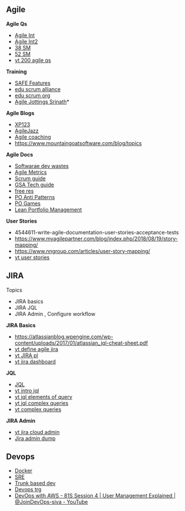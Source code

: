 ## Agile

**Agile Qs**
* [Agile Int](https://mindmajix.com/agile-interview-questions)
* [Agile Int2](https://www.whizlabs.com/blog/agile-scrum-interview-questions/)
* [38 SM](https://age-of-product.com/38-scrum-master-interview-questions-to-avoid-imposters-free-pdf/)
* [52 SM](https://www.scrum.org/resources/blog/52-scrum-master-interview-questions)
* [yt 200 agile qs](https://www.youtube.com/watch?v=tNIHysh2ZW4&list=PLmMyXRtEtJEZUAhYNKCpOBP5tlEP7Ky9h&index=11&pp=gAQBiAQB)


**Training**
* [SAFE Features](https://scaledagileframework.com/features-and-capabilities/)
* [edu scrum alliance](https://www.scrumalliance.org)
* [edu scrum org](https://www.scrum.org/)
* [Agile Jottings Srinath](https://srinathramakrishnan.wordpress.com/)*

**Agile Blogs**
* [XP123](https://xp123.com/articles/)
* [AgileJazz](https://agilejazz.blogspot.com/)
* [Agile coaching](https://www.responsiveagilecoaching.com/)
* https://www.mountaingoatsoftware.com/blog/topics

**Agile Docs**
* [Softwarae dev wastes](https://sedano.org/software-development-wastes/)
* [Agile Metrics](https://www.sealights.io/software-development-metrics/10-powerful-agile-metrics-and-1-missing-metric/)
* [Scrum guide](https://www.visual-paradigm.com/scrum/)
* [GSA Tech guide](https://tech.gsa.gov/guides/#agile+api+design+development+devsecops+team)
* [free res](https://www.volkerdon.com/pages/free-resources)
* [PO Anti Patterns](https://www.linkedin.com/pulse/product-owner-interview-guide-po-anti-patterns-stefan-wolpers/)
* [PO Games](https://www.slideshare.net/IsecIndia/at-pune-2014rahul-sudame-innovation-games-for-product-owners)
* [Lean Portfolio Management](https://www.youtube.com/watch?v=LkKv-uOOMIg)

**User Stories**
* 4544611-write-agile-documentation-user-stories-acceptance-tests
* https://www.myagilepartner.com/blog/index.php/2018/08/19/story-mapping/
* https://www.nngroup.com/articles/user-story-mapping/
* [yt user stories](https://www.youtube.com/watch?v=ealMOH3DVDo&list=PLmMyXRtEtJEaMk5au5y8p8avI5kJuQPHS&index=51&pp=gAQBiAQB)


## JIRA
Topics
* JIRA basics 
* JIRA JQL 
* JIRA Admin , Configure workflow
  
**JIRA Basics**
* https://atlassianblog.wpengine.com/wp-content/uploads/2017/01/atlassian_jql-cheat-sheet.pdf
* [yt define agile jira](https://www.youtube.com/watch?v=Gf8vUQQQNA0&list=PLmMyXRtEtJEaMk5au5y8p8avI5kJuQPHS&index=47&pp=gAQBiAQB)
* [yt JIRA pl](https://www.youtube.com/playlist?list=PLAucYnTm2adzZtkgw4-zRXN-1NNjmZWAu)
* [yt jira dashboard](https://www.youtube.com/watch?v=2f8zV_TQPmM&list=PLmMyXRtEtJEaMk5au5y8p8avI5kJuQPHS&index=50&pp=gAQBiAQB)

**JQL**
* [JQL](https://support.atlassian.com/jira-software-cloud/docs/jql-functions/)
* [yt intro jql](https://www.youtube.com/watch?v=BcHKXSiOHqw&list=PLmMyXRtEtJEaMk5au5y8p8avI5kJuQPHS&index=53&pp=gAQBiAQB)
* [yt jql elements of query](https://www.youtube.com/watch?v=v0kqoCTzGNI&list=PLmMyXRtEtJEaMk5au5y8p8avI5kJuQPHS&index=48&pp=gAQBiAQB)
* [yt jql complex queries](https://www.youtube.com/watch?v=SbLP7PWy-PE&list=PLmMyXRtEtJEaMk5au5y8p8avI5kJuQPHS&index=49&t=1s&pp=gAQBiAQB)
* [yt complex queries](https://www.youtube.com/watch?v=Bbvl9PqCePA&list=PLmMyXRtEtJEaMk5au5y8p8avI5kJuQPHS&index=54&pp=gAQBiAQB)

**JIRA Admin**
* [yt jira cloud admin](https://www.youtube.com/watch?v=WScAjiGdz48&list=PLmMyXRtEtJEaMk5au5y8p8avI5kJuQPHS&index=55&pp=gAQBiAQB)
* [Jira admin dump](https://www.dumpsbase.com/freedumps/jira-administrator-acp-100-dumps-questions-and-answers.html)

## Devops 
* [Docker](https://www.slideshare.net/arafkarsh/docker-kubernetes-istio-195286314?qid=74aa72bf-c0a4-4aaa-a5b2-7cc801a2c3b7&v=&b=&from_search=6)
* [SRE](https://dev.to/thenjdevopsguy/what-do-you-actually-need-to-know-for-sre-and-devops-4g6p)
* [Trunk based dev](https://paulhammant.com/2013/04/05/what-is-trunk-based-development/)
* [Devops trg](https://www.devopsschool.com/courses/)
* [DevOps with AWS - 81S Session 4 | User Management Explained | @JoinDevOps-siva - YouTube](https://www.youtube.com/watch?v=0p9fALlaaN8&list=WL&index=10&pp=gAQBiAQB)
